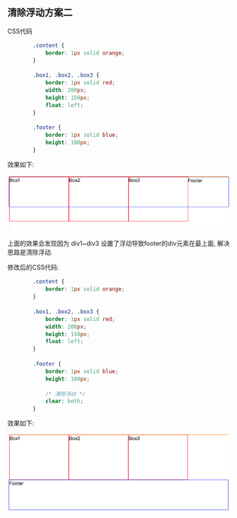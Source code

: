 ## 清除浮动方案二

CSS代码
```css
        .content {
            border: 1px solid orange;
        }

        .box1, .box2, .box3 {
            border: 1px solid red;
            width: 200px;
            height: 150px;
            float: left;
        }

        .footer {
            border: 1px solid blue;
            height: 100px;
        }
```

效果如下: 

![](../../../images/float_around_3.png)


上面的效果会发现因为 div1~div3 设置了浮动导致footer的div元素在最上面, 解决思路是清除浮动.

修改后的CSS代码:
```css
        .content {
            border: 1px solid orange;
        }

        .box1, .box2, .box3 {
            border: 1px solid red;
            width: 200px;
            height: 150px;
            float: left;
        }

        .footer {
            border: 1px solid blue;
            height: 100px;

            /* 清除浮动 */
            clear: both;
        }
```  

效果如下: 

![](../../../images/float_around_4.png)
